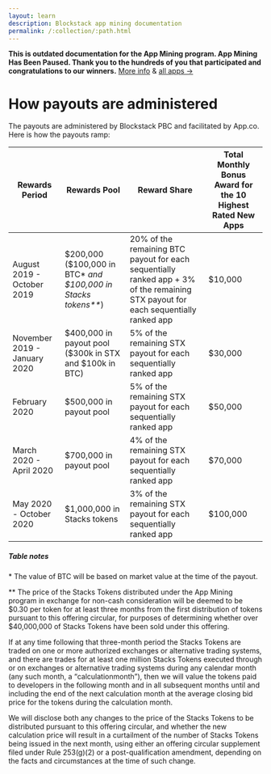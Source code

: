 ```yaml
---
layout: learn
description: Blockstack app mining documentation
permalink: /:collection/:path.html
---
```

**This is outdated documentation for the App Mining program. App Mining Has Been Paused. 
Thank you to the hundreds of you that participated and congratulations to our winners.**
[More info](https://blog.blockstack.org/the-next-phase-of-app-mining/) & [all apps →](https://app.co/blockstack)

# How payouts are administered

The payouts are administered by Blockstack PBC and facilitated by App.co. Here is how the payouts ramp: 

<div class="uk-overflow-auto">
<table class="uk-table uk-table-small uk-table-striped">
   <thead>
      <tr>
         <th>Rewards Period</th>
         <th>Rewards Pool</th>
         <th>Reward Share</th>
         <th>Total Monthly Bonus Award for the 10 Highest Rated New Apps</th>
      </tr>
   </thead>
   <tbody>
      <tr>
         <td>August 2019 - October 2019</td>
         <td>$200,000 ($100,000 in BTC* <em> and $100,000 in Stacks tokens**</em>)</td>
         <td>20% of the remaining BTC payout for each sequentially ranked app + 3% of the remaining STX payout for each sequentially ranked app</td>
         <td>$10,000</td>
      </tr>
      <tr>
         <td>November 2019 - January 2020</td>
         <td>$400,000 in payout pool ($300k in STX and $100k in BTC)</td>
         <td>5% of the remaining STX payout for each sequentially ranked app</td>
         <td>$30,000</td>
      </tr>
      <tr>
         <td>February 2020</td>
         <td>$500,000 in payout pool</td>
         <td>5% of the remaining STX payout for each sequentially ranked app</td>
         <td>$50,000</td>
      </tr>
      <tr>
         <td>March 2020 - April 2020</td>
         <td>$700,000 in payout pool</td>
         <td>4% of the remaining STX payout for each sequentially ranked app</td>
         <td>$70,000</td>
      </tr>
      <tr>
         <td>May 2020 - October 2020</td>
         <td>$1,000,000 in Stacks tokens</td>
         <td>3% of the remaining STX payout for each sequentially ranked app</td>
         <td>$100,000</td>
      </tr>
   </tbody>
</table>
</div>

<h5>Table notes</h5>
<div class="uk-text-small">
<p>* The value of BTC will be based on market value at the time of the payout.</p>
<p>** The price of the Stacks Tokens distributed under the App Mining program in exchange for non-cash consideration will be deemed to be $0.30 per token for at least three months from the first distribution of tokens pursuant to this offering circular, for purposes of determining whether over $40,000,000 of Stacks Tokens have been sold under this offering.</p>
<p>
If at any time following that three-month period the Stacks Tokens are traded on one or more authorized exchanges or alternative trading systems, and there are trades for at least one million Stacks Tokens executed through or on exchanges or alternative trading systems during any calendar month (any such month, a <q>calculationmonth</q>), then we will value the tokens paid to developers in the following month and in all subsequent months until and including the end of the next calculation month at the average closing bid price for the tokens during the calculation month. 
</p>
<p>
We will disclose both any changes to the price of the Stacks Tokens to be distributed pursuant to this offering circular, and whether the new calculation price will result in a curtailment of the number of Stacks Tokens being issued in the next month, using either an offering circular supplement filed under Rule 253(g)(2) or a post-qualification amendment, depending on the facts and circumstances at the time of such change.
</p>
</div>
